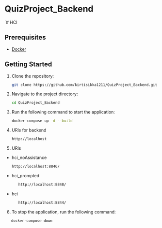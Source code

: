 # QuizProject_Backend
`# HCI



## Prerequisites

- [Docker](https://www.docker.com/)


## Getting Started

1. Clone the repository:

   ```bash
   git clone https://github.com/kirtisikka1211/QuizProject_Backend.git

2.  Navigate to the project directory:

      ```bash
      cd QuizProject_Backend
      
3.  Run the following command to start the application:

      ```bash
      docker-compose up -d --build
      
4.  URls for backend 
      ```bash 
      http://localhost

      
5.  URls 
 - hci_noAssistance
      ```bash
      http://localhost:8846/
      ```
 - hci_prompted

   ```bash
      http://localhost:8848/
      ```

- hci

  ```bash
     http://localhost:8844/
  ```


               
      
6.  To stop the application, run the following command:
   
   ```bash
      docker-compose down
   ```

